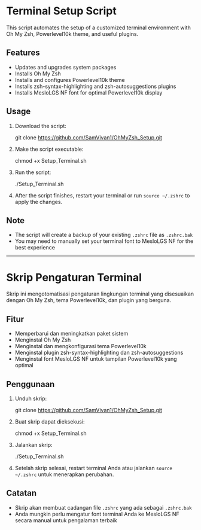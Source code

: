 # Terminal Setup Script

This script automates the setup of a customized terminal environment with Oh My Zsh, Powerlevel10k theme, and useful plugins.

## Features

- Updates and upgrades system packages
- Installs Oh My Zsh
- Installs and configures Powerlevel10k theme
- Installs zsh-syntax-highlighting and zsh-autosuggestions plugins
- Installs MesloLGS NF font for optimal Powerlevel10k display

## Usage

1. Download the script:

   git clone https://github.com/SamVivan1/OhMyZsh_Setup.git

2. Make the script executable:

   chmod +x Setup_Terminal.sh

3. Run the script:

   ./Setup_Terminal.sh

4. After the script finishes, restart your terminal or run `source ~/.zshrc` to apply the changes.

## Note

- The script will create a backup of your existing `.zshrc` file as `.zshrc.bak`
- You may need to manually set your terminal font to MesloLGS NF for the best experience

---

# Skrip Pengaturan Terminal

Skrip ini mengotomatisasi pengaturan lingkungan terminal yang disesuaikan dengan Oh My Zsh, tema Powerlevel10k, dan plugin yang berguna.

## Fitur

- Memperbarui dan meningkatkan paket sistem
- Menginstal Oh My Zsh
- Menginstal dan mengkonfigurasi tema Powerlevel10k
- Menginstal plugin zsh-syntax-highlighting dan zsh-autosuggestions
- Menginstal font MesloLGS NF untuk tampilan Powerlevel10k yang optimal

## Penggunaan

1. Unduh skrip:

   git clone https://github.com/SamVivan1/OhMyZsh_Setup.git

2. Buat skrip dapat dieksekusi:

   chmod +x Setup_Terminal.sh

3. Jalankan skrip:

   ./Setup_Terminal.sh

4. Setelah skrip selesai, restart terminal Anda atau jalankan `source ~/.zshrc` untuk menerapkan perubahan.

## Catatan

- Skrip akan membuat cadangan file `.zshrc` yang ada sebagai `.zshrc.bak`
- Anda mungkin perlu mengatur font terminal Anda ke MesloLGS NF secara manual untuk pengalaman terbaik
